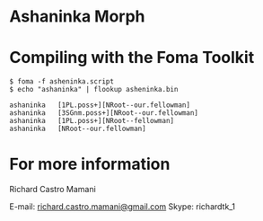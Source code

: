 Ashaninka Morph
===============

Compiling with the Foma Toolkit
===============================

```
$ foma -f asheninka.script
$ echo "ashaninka" | flookup asheninka.bin

ashaninka	[1PL.poss+][NRoot--our.fellowman]
ashaninka	[3SGnm.poss+][NRoot--our.fellowman]
ashaninka	[1PL.poss+][NRoot--fellowman]
ashaninka	[NRoot--our.fellowman]
```

For more information
====================

Richard Castro Mamani

E-mail: richard.castro.mamani@gmail.com
Skype: richardtk_1



